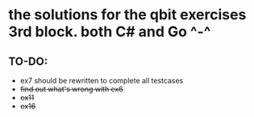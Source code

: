# the solutions for the qbit exercises 3rd block. both C# and Go ^-^

## TO-DO:
+ ex7 should be rewritten to complete all testcases
+ ~~find out what's wrong with ex6~~
+ ~~ex11~~
+ ~~ex16~~
